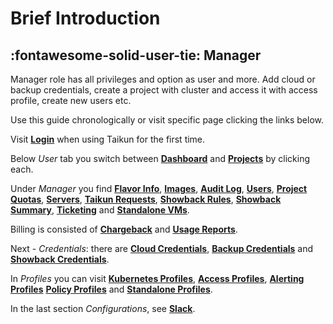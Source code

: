 # **Brief Introduction**
## :fontawesome-solid-user-tie: **Manager**

Manager role has all privileges and option as user and more. Add cloud or backup credentials, create a project with cluster and access it with access profile, create new users etc.


Use this guide chronologically or visit specific page clicking the links below.

Visit [**Login**](login/) when using Taikun for the first time.

Below *User* tab you switch between [**Dashboard**](dashboard/) and [**Projects**](projects/) by clicking each.

Under *Manager* you find [**Flavor Info**](flavor-info/), [**Images**](images/), [**Audit Log**](audit-log/), [**Users**](users/), [**Project Quotas**](project-quotas/), [**Servers**](servers/), [**Taikun Requests**](taikun-requests/), [**Showback Rules**](showback-rules/), [**Showback Summary**](showback-summary/), [**Ticketing**](ticketing/) and [**Standalone VMs**](standalone-vms/).

Billing is consisted of [**Chargeback**](chargeback/) and [**Usage Reports**](usage-reports/).

Next - *Credentials*: there are [**Cloud Credentials**](cloud-credentials/), [**Backup Credentials**](backup-credentials/) and [**Showback Credentials**](showback-credentials/).

In *Profiles* you can visit [**Kubernetes Profiles**](kubernetes-profiles/), [**Access Profiles**](access-profiles/), [**Alerting Profiles**](alerting-profiles/) [**Policy Profiles**](policy-profiles/) and [**Standalone Profiles**](policy-profiles/).

In the last section *Configurations*, see [**Slack**](slack-configuration/).

